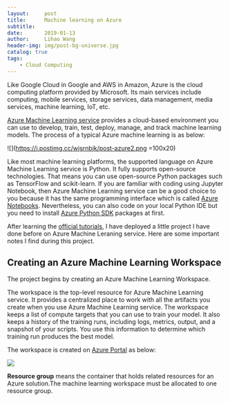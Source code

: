 ```yaml
---
layout:     post
title:      Machine learning on Azure
subtitle:   
date:       2019-01-13
author:     Lihao Wang
header-img: img/post-bg-universe.jpg
catalog: true
tags:
    - Cloud Computing
---
```



Like Google Cloud in Google and AWS in Amazon, Azure is the cloud computing platform provided by Microsoft. Its main services include computing, mobile services, storage services, data management, media services, machine learning, IoT, etc. 


[Azure Machine Learning service](https://docs.microsoft.com/en-us/azure/machine-learning/service/overview-what-is-azure-ml) provides a cloud-based environment you can use to develop, train, test, deploy, manage, and track machine learning models. The process of a typical Azure machine learning is as below:

![](https://i.postimg.cc/wjsrnbjk/post-azure2.png =100x20)

Like most machine learning platforms, the supported language on Azure Machine Learning service is Python. It fully supports open-source technologies. That means you can use open-source Python packages such as TensorFlow and scikit-learn. If you are familiar with coding using Jupyter Notebook, then Azure Machine Learning service can be a good choice to you because it has the same programming interface which is called [Azure Notebooks](https://notebooks.azure.com/). Nevertheless, you can also code on your local Python IDE but you need to install [Azure Python SDK](https://docs.microsoft.com/zh-cn/python/api/overview/azure/ml/intro?view=azure-ml-py) packages at first. 

After learning the [official tutorials](https://docs.microsoft.com/en-us/azure/machine-learning/service/), I have deployed a little project I have done before on Azure Machine Leraning service. Here are some important notes I find during this project.

## Creating an Azure Machine Learning Workspace

The project begins by creating an Azure Machine Learning Workspace. 

The workspace is the top-level resource for Azure Machine Learning service. It provides a centralized place to work with all the artifacts you create when you use Azure Machine Learning service. The workspace keeps a list of compute targets that you can use to train your model. It also keeps a history of the training runs, including logs, metrics, output, and a snapshot of your scripts. You use this information to determine which training run produces the best model. 

The workspace is created on [Azure Portal](portal.azure.com) as below:

![](https://i.postimg.cc/wxtDfhnH/post-azure1.png)

**Resource group** means the container that holds related resources for an Azure solution.The machine learning workspace must be allocated to one resource group.


